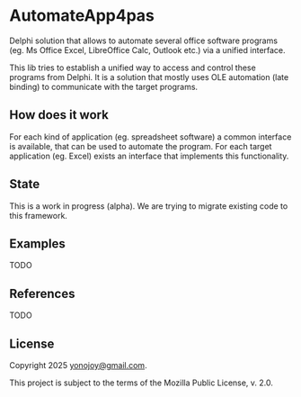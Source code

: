 # AutomateApp4pas
Delphi solution that allows to automate several office software programs (eg. Ms Office Excel, LibreOffice Calc, Outlook etc.) via a unified interface.

This lib tries to establish a unified way to access and control these programs from Delphi. It is a solution that mostly uses OLE automation (late binding) to communicate with the target programs. 

## How does it work
For each kind of application (eg. spreadsheet software) a common interface is available, that can be used to automate the program. For each target application (eg. Excel) exists an interface that implements this functionality.

## State 
This is a work in progress (alpha). We are trying to migrate existing code to this framework.

## Examples
TODO

## References
TODO

## License
Copyright 2025 yonojoy@gmail.com.

This project is subject to the terms of the Mozilla Public License, v. 2.0.

